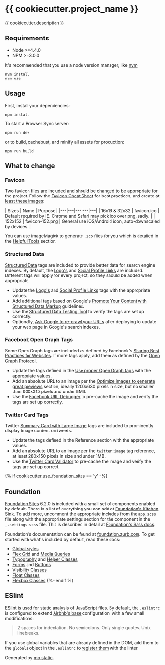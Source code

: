 # {{ cookiecutter.project_name }}

{{ cookiecutter.description }}


## Requirements

* Node >=4.4.0
* NPM >=3.0.0

It's recommended that you use a node version manager, like [nvm](https://github.com/creationix/nvm).

```
nvm install
nvm use
```


## Usage

First, install your dependencies:

```
npm install
```

To start a Browser Sync server:

```
npm run dev
```

or to build, cachebust, and minify all assets for production:

```
npm run build
```


## What to change

### Favicon

Two favicon files are included and should be changed to be appropriate for the project.
Follow the [Favicon Cheat Sheet](https://github.com/audreyr/favicon-cheat-sheet) for
best practices, and create at [least these images](https://github.com/audreyr/favicon-cheat-sheet#the-images):

| Sizes | Name | Purpose |
|---|---|---|---|---|
| 16x16 & 32x32 | favicon.ico | Default required by IE. Chrome and Safari may pick ico over png, sadly. |
| 152x152 | favicon-152.png | General use iOS/Android icon, auto-downscaled by devices. |

You can use ImageMagick to generate `.ico` files for you which is detailed in
the [Helpful Tools](https://github.com/audreyr/favicon-cheat-sheet#helpful-tools) section.


### Structured Data

[Structured Data](https://developers.google.com/structured-data/) tags are included to provide better data for search engine indexes.
By default, the [Logo's](https://developers.google.com/structured-data/customize/logos) and
[Social Profile Links](https://developers.google.com/structured-data/customize/social-profiles) are
included. Different tags will apply for every project, so they should be added when appropriate.

* Update the [Logo's](https://developers.google.com/structured-data/customize/logos) and [Social Profile Links](https://developers.google.com/structured-data/customize/social-profiles) tags with the appropriate values.
* Add additional tags based on Google's [Promote Your Content with Structured Data Markup](https://developers.google.com/structured-data/) guidelines.
* Use the [Structured Data Testing Tool](https://developers.google.com/structured-data/testing-tool/) to verify the tags are set up correctly.
* Optionally, [Ask Google to re-crawl your URLs](https://support.google.com/webmasters/answer/6065812?hl=en&ref_topic=4617736&rd=1) after deploying to update your web page in Google's search indexes.

### Facebook Open Graph Tags

Some Open Graph tags are included as defined by Facebook's [Sharing Best Practices for Websites](https://developers.facebook.com/docs/sharing/best-practices).
If more tags apply, add them as defined by the [Open Graph Protocol](http://opengraphprotocol.org/).

* Update the tags defined in the [Use proper Open Graph tags](https://developers.facebook.com/docs/sharing/best-practices#tags) with the appropriate values.
* Add an absolute URL to an image per the [Optimize images to generate great previews](https://developers.facebook.com/docs/sharing/best-practices#images) section, ideally 1200x630 pixels in size, but no smaller than 600x315 pixels and under 8MB.
* Use the [Facebook URL Debugger](https://developers.facebook.com/tools/debug) to pre-cache the image and verify the tags are set up correctly.

### Twitter Card Tags

Twitter [Summary Card with Large Image](https://dev.twitter.com/cards/types/summary-large-image)
tags are included to prominently display image content on tweets.

* Update the tags defined in the Reference section with the appropriate values.
* Add an absolute URL to an image per the `twitter:image` tag reference, at least 280x150 pixels in size and under 1MB.
* Use the [Twitter Card Validator](https://cards-dev.twitter.com/validator) to pre-cache the image and verify the tags are set up correct.


{% if cookiecutter.use_foundation_sites == 'y' -%}
## Foundation

[Foundation Sites](http://foundation.zurb.com/sites.html) 6.2.0 is included with a small set of components enabled by
default. There is a list of everything you can add at [Foundation's Kitchen Sink](http://foundation.zurb.com/sites/docs/kitchen-sink.html).
To add more, uncomment the appropriate includes from the `app.scss` file along
with the appropriate settings section for the component in the `_.settings.scss`
file. This is described in detail at [Foundation's Sass docs](http://foundation.zurb.com/sites/docs/sass.html#adjusting-css-output).

Foundation's documentation can be found at [foundation.zurb.com](http://foundation.zurb.com/sites/docs/).
To get started with what's included by default, read these docs:

* [Global styles](http://foundation.zurb.com/sites/docs/global.html)
* [Flex Grid](http://foundation.zurb.com/sites/docs/flex-grid.html) and [Media Queries](http://foundation.zurb.com/sites/docs/media-queries.html)
* [Typography](http://foundation.zurb.com/sites/docs/typography-base.html) and [Helper Classes](http://foundation.zurb.com/sites/docs/typography-helpers.html)
* [Forms](http://foundation.zurb.com/sites/docs/forms.html) and [Buttons](http://foundation.zurb.com/sites/docs/button.html)
* [Visibility Classes](http://foundation.zurb.com/sites/docs/visibility.html)
* [Float Classes](http://foundation.zurb.com/sites/docs/float-classes.html)
* [Flexbox Classes](http://foundation.zurb.com/sites/docs/flexbox.html)
{%- endif %}

## ESlint

[ESlint](http://eslint.org/) is used for static analysis of JavaScript files. By default,
the `.eslintrc` is configured to extend [Airbnb's base](https://github.com/airbnb/javascript/tree/master/packages/eslint-config-airbnb#eslint-config-airbnbbase) configuration,
with a few small modifications:

> 2 spaces for indentation.
> No semicolons.
> Only single quotes.
> Unix linebreaks.

If you use global variables that are already defined in the DOM, add them to the `globals` object
in the `.eslintrc` to [register them](http://eslint.org/docs/user-guide/configuring#specifying-globals) with the linter.

Generated by [mo static](https://github.com/istrategylabs/mo-static).
